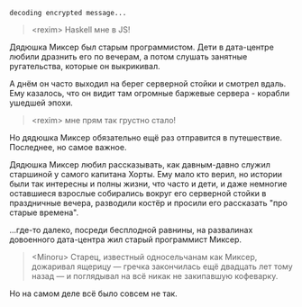     decoding encrypted message...

> &lt;rexim> Haskell мне в JS!

Дядюшка Миксер был старым программистом. Дети в дата-центре любили дразнить его по вечерам, а потом слушать занятные ругательства, которые он выкрикивал.

А днём он часто выходил на берег серверной стойки и смотрел вдаль. Ему казалось, что он видит там огромные баржевые сервера - корабли ушедшей эпохи.

> &lt;rexim> мне прям так грустно стало!

Но дядюшка Миксер обязательно ещё раз отправится в путешествие. Последнее, но самое важное.

Дядюшка Миксер любил рассказывать, как давным-давно служил старшиной у самого капитана Хорты. Ему мало кто верил, но истории были так интересны и полны жизни, что часто и дети, и даже немногие оставшиеся взрослые собирались вокруг его серверной стойки в праздничные вечера, разводили костёр и просили его рассказать "про старые времена".

...где-то далеко, посреди бесплодной равнины, на развалинах довоенного дата-центра жил старый программист Миксер.

> &lt;Minoru> Старец, известный односельчанам как Миксер, дожаривал ящерицу — гречка закончилась ещё двадцать лет тому назад — и поглядывал на всё никак не закипавшую кофеварку.

Но на самом деле всё было совсем не так.
